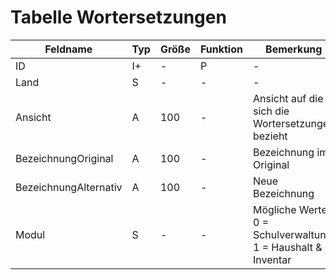 # Tabelle Wortersetzungen




| Feldname              | Typ | Größe | Funktion | Bemerkung                                |
|-----------------------|-----|-------|----------|------------------------------------------|
| ID                    | I+  | -     | P        | -                                        |
| Land                  | S   | -     | -        | -                                        |
| Ansicht               | A   | 100   | -        | Ansicht auf die sich die <br/>Wortersetzungen bezieht |
| BezeichnungOriginal   | A   | 100   | -        | Bezeichnung im Original                  |
| BezeichnungAlternativ | A   | 100   | -        | Neue Bezeichnung                         |
| Modul                 | S   | -     | -        | Mögliche Werte:<br/>0 = Schulverwaltung<br/>1 = Haushalt & Inventar |

